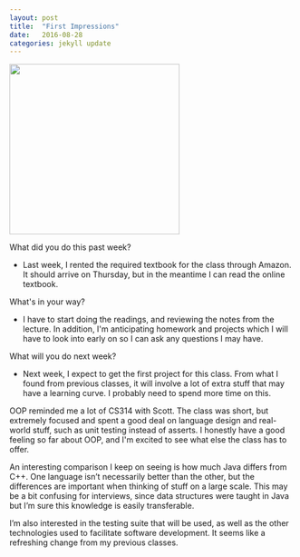 ```yaml
---
layout: post
title:  "First Impressions"
date:   2016-08-28 
categories: jekyll update
---
```


<img src="/assets/profpic.JPG" width="300">

What did you do this past week?

- Last week, I rented the required textbook for the class through Amazon. It should arrive on Thursday, but in the meantime I can read the online textbook. 

What's in your way?

- I have to start doing the readings, and reviewing the notes from the lecture. In addition, I'm anticipating homework and projects which I will have to look into early on so I can ask any questions I may have.

What will you do next week?

- Next week, I expect to get the first project for this class. From what I found from previous classes, it will involve a lot of extra stuff that may have a learning curve. I probably need to spend more time on this.



OOP reminded me a lot of CS314 with Scott. The class was short, but extremely focused and spent a good deal on language design and real-world stuff, such as unit testing instead of asserts. I honestly have a good feeling so far about OOP, and I'm excited to see what else the class has to offer.

An interesting comparison I keep on seeing is how much Java differs from C++. One language isn’t necessarily better than the other, but the differences are important when thinking of stuff on a large scale. This may be a bit confusing for interviews, since data structures were taught in Java but I’m sure this knowledge is easily transferable. 

I’m also interested in the testing suite that will be used, as well as the other technologies used to facilitate software development. It seems like a refreshing change from my previous classes.
